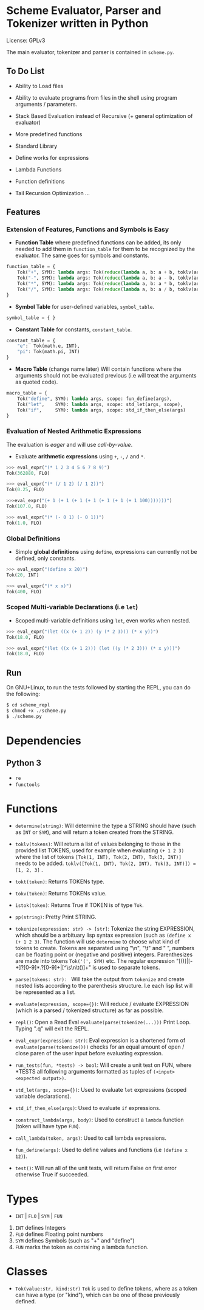 # Scheme Evaluator, Parser and Tokenizer written in Python
License: GPLv3 

The main evaluator, tokenizer and parser is contained in `scheme.py`. 
 
## To Do List

- Ability to Load files

- Ability to evaluate programs from files in the shell using program arguments / parameters.

- Stack Based Evaluation instead of Recursive (+ general optimization of evaluator)

- More predefined functions 

- Standard Library

- Define works for expressions

- Lambda Functions 

- Function definitions

- Tail Recursion Optimization
...

## Features

### Extension of Features, Functions and Symbols is Easy 

- **Function Table** where predefined functions can be added, its only   needed to add them in `function_table` for them to be recognized by   the evaluator. The same goes for symbols and constants.

```python
function_table = {
    Tok("+", SYM): lambda args: Tok(reduce(lambda a, b: a + b, toklv(args)), FLO), # ==> Float
    Tok("-", SYM): lambda args: Tok(reduce(lambda a, b: a - b, toklv(args)), FLO), # ==> Float
    Tok("*", SYM): lambda args: Tok(reduce(lambda a, b: a * b, toklv(args)), FLO), # ==> Float
    Tok("/", SYM): lambda args: Tok(reduce(lambda a, b: a / b, toklv(args)), FLO)  # ==> Float
}
```

- **Symbol Table** for user-defined variables, `symbol_table`.

```python
symbol_table = { }
```

- **Constant Table** for constants, `constant_table`.

```python
constant_table = {
    "e":  Tok(math.e, INT),
    "pi": Tok(math.pi, INT)
}
```

- **Macro Table** (change name later) Will contain functions where the   arguments should not be evaluated previous (i.e will treat the   arguments as quoted code).
  
```python
macro_table = {
    Tok("define", SYM): lambda args, scope: fun_define(args),      
    Tok("let",    SYM): lambda args, scope: std_let(args, scope),  
    Tok("if",     SYM): lambda args, scope: std_if_then_else(args) 
}
```  
  
  
### Evaluation of Nested Arithmetic Expressions

The evaluation is *eager* and will use *call-by-value*.

- Evaluate **arithmetic expressions** using `+`, `-`, `/` and `*`.

```python
>>> eval_expr("(* 1 2 3 4 5 6 7 8 9)")
Tok(362880, FLO)

>>> eval_expr("(* (/ 1 2) (/ 1 2))")
Tok(0.25, FLO)

>>>eval_expr("(+ 1 (+ 1 (+ 1 (+ 1 (+ 1 (+ 1 (+ 1 100)))))))")
Tok(107.0, FLO)

>>> eval_expr("(* (- 0 1) (- 0 1))")
Tok(1.0, FLO)
```

### Global Definitions 


- Simple **global definitions** using `define`, expressions can currently not be defined, only constants.

```python
>>> eval_expr("(define x 20)")
Tok(20, INT)

>>> eval_expr("(* x x)")
Tok(400, FLO)
```

### Scoped Multi-variable Declarations (i.e `let`)

- Scoped multi-variable definitions using `let`, even works when nested.

```python
>>> eval_expr("(let ((x (+ 1 2)) (y (* 2 3))) (* x y))")
Tok(18.0, FLO)

>>> eval_expr("(let ((x (+ 1 2))) (let ((y (* 2 3))) (* x y)))")
Tok(18.0, FLO)
```

## Run

On GNU+Linux, to run the tests followed by starting the REPL, you can
do the following:

```python
$ cd scheme_repl
$ chmod +x ./scheme.py 
$ ./scheme.py
```

Dependencies
============

## Python 3
 - `re`
 - `functools`

Functions
=========

- `determine(string)`: Will determine the type a STRING should have   (such as `INT` or `SYM`), and will return a token created from the   STRING.

- `toklv(tokens)`: Will return a list of values belonging to those in   the provided list TOKENS, used for example when evaluating `(+ 1 2 3)` where the list of tokens `[Tok(1, INT), Tok(2, INT), Tok(3, INT)]` needs to be added. `toklv([Tok(1, INT), Tok(2, INT), Tok(3, INT)]) = [1, 2, 3]` .

- `tokt(token)`: Returns TOKENs type.

- `tokv(token)`: Returns TOKENs value.

- `istok(token)`: Returns True if TOKEN is of type `Tok`.

- `pp(string)`: Pretty Print STRING.

- `tokenize(expression: str) -> [str]`: Tokenize the string   EXPRESSION, which should be a arbituary lisp syntax expression (such as `(define x (+ 1 2 3)`. The function will use `determine` to choose what kind of tokens to create. Tokens are separated using "\n", "\t" and " ", numbers can be floating point or (negative and positive) integers. Parenthesizes are made into tokens `Tok('(', SYM)` etc. The regular expression "[()]|[-+]?[0-9]*\.?[0-9]+|[^\s\n\t()]+" is used to separate tokens.

- `parse(tokens: str): ` Will take the output from `tokenize` and create nested lists according to the parenthesis structure. I.e each lisp list will be represented as a list.

- `evaluate(expression, scope={})`: Will reduce / evaluate EXPRESSION (which is a  parsed / tokenized structure) as far as possible.

- `repl()`: Open a Read Eval `evaluate(parse(tokenize(...)))` Print  Loop. Typing ".q" will exit the REPL.

- `eval_expr(expression: str)`: Eval expression is a shortened form of `evaluate(parse(tokenize()))` checks for an equal amount of open / close paren of the user input before evaluating expression.

- `run_tests(fun, *tests) -> bool`: Will create a unit test on FUN,  where *TESTS all following arguments formatted as tuples of  `(<input> <expected output>)`.

- `std_let(args, scope={})`: Used to evaluate `let` expressions  (scoped variable declarations).

- `std_if_then_else(args)`: Used to evaluate `if` expressions.

- `construct_lambda(args, body)`: Used to construct a `lambda`  function (token will have type `FUN`).

- `call_lambda(token, args)`: Used to call lambda expressions.

- `fun_define(args)`: Used to define values and functions (i.e  `(define x 12)`).

- `test()`: Will run all of the unit tests,  will return False on first error otherwise True if succeeded.

Types
=====
- `INT` | `FLO` | `SYM` | `FUN`

1. `INT` defines Integers
2. `FLO` defines Floating point numbers
3. `SYM` defines Symbols (such as "+" and "define")
4. `FUN` marks the token as containing a lambda function.

Classes
=======
- `Tok(value:str, kind:str)` `Tok` is used to define tokens, where as a token can have a type (or "kind"), which can be one of those previously defined. 


